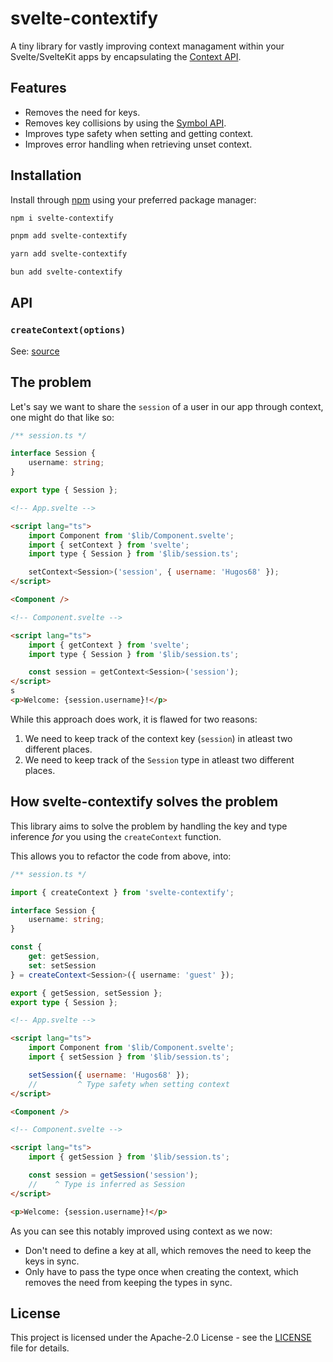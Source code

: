 # svelte-contextify

A tiny library for vastly improving context managament within your Svelte/SvelteKit apps by encapsulating the [Context API](https://svelte.dev/docs/svelte#setcontext).

## Features

- Removes the need for keys.
- Removes key collisions by using the [Symbol API](https://developer.mozilla.org/en-US/docs/Web/JavaScript/Reference/Global_Objects/Symbol).
- Improves type safety when setting and getting context.
- Improves error handling when retrieving unset context.

## Installation

Install through [npm](https://www.npmjs.com/package/svelte-contextify) using your preferred package manager:

```bash
npm i svelte-contextify
```

```bash
pnpm add svelte-contextify
```

```bash
yarn add svelte-contextify
```

```bash
bun add svelte-contextify
```

## API

### `createContext(options)`

See: [source](./src/index.ts#L75)

## The problem

Let's say we want to share the `session` of a user in our app through context, one might do that like so:

```ts
/** session.ts */

interface Session {
	username: string;
}

export type { Session };
```

```html
<!-- App.svelte -->

<script lang="ts">
	import Component from '$lib/Component.svelte';
	import { setContext } from 'svelte';
	import type { Session } from '$lib/session.ts';

	setContext<Session>('session', { username: 'Hugos68' });
</script>

<Component />
```

```html
<!-- Component.svelte -->

<script lang="ts">
	import { getContext } from 'svelte';
	import type { Session } from '$lib/session.ts';

	const session = getContext<Session>('session');
</script>
s
<p>Welcome: {session.username}!</p>
```

While this approach does work, it is flawed for two reasons:

1. We need to keep track of the context key (`session`) in atleast two different places.
2. We need to keep track of the `Session` type in atleast two different places.

## How svelte-contextify solves the problem

This library aims to solve the problem by handling the key and type inference _for_ you using the `createContext` function.

This allows you to refactor the code from above, into:

```ts
/** session.ts */

import { createContext } from 'svelte-contextify';

interface Session {
	username: string;
}

const {
	get: getSession,
	set: setSession
} = createContext<Session>({ username: 'guest' });

export { getSession, setSession };
export type { Session };
```

```html
<!-- App.svelte -->

<script lang="ts">
	import Component from '$lib/Component.svelte';
	import { setSession } from '$lib/session.ts';

	setSession({ username: 'Hugos68' });
	//         ^ Type safety when setting context
</script>

<Component />
```

```html
<!-- Component.svelte -->

<script lang="ts">
	import { getSession } from '$lib/session.ts';

	const session = getSession('session');
	//    ^ Type is inferred as Session
</script>

<p>Welcome: {session.username}!</p>
```

As you can see this notably improved using context as we now:

- Don't need to define a key at all, which removes the need to keep the keys in sync.
- Only have to pass the type once when creating the context, which removes the need from keeping the types in sync.

## License

This project is licensed under the Apache-2.0 License - see the [LICENSE](LICENSE.txt) file for details.

